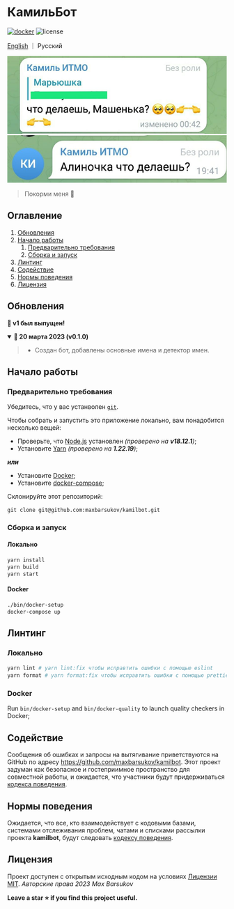 # КамильБот

[![docker](https://github.com/maxbarsukov/kamilbot/actions/workflows/docker.yml/badge.svg)](https://github.com/maxbarsukov/kamilbot/actions/workflows/docker.yml)
![license](https://img.shields.io/badge/license-MIT-green)

[English](README.md) ｜ Русский

[![moment 1](./docs/img/kamil3.jpg)](./docs/img/kamil3.jpg)
[![moment 2](./docs/img/kamil4.jpg)](./docs/img/kamil4.jpg)

> Покорми меня 🥺

## Оглавление
1. [Обновления](#updates)
2. [Начало работы](#getting-started)
   1. [Предварительно требования](#pre-reqs)
   2. [Сборка и запуск](#run)
3. [Линтинг](#linting)
4. [Содействие](#contributing)
5. [Нормы поведения](#code-of-conduct)
6. [Лицензия](#license)

## Обновления <a name="updates"></a>

<strong>🎉 v1 был выпущен!</strong>
<details open>
  <summary><b>🔔 20 марта 2023 (v0.1.0)</b></summary>

> - Создан бот, добавлены основные имена и детектор имен.
</details>

## Начало работы <a name="getting-started"></a>

### Предварительно требования <a name="pre-reqs"></a>

Убедитесь, что у вас устанволен [`git`](https://git-scm.com/).

Чтобы собрать и запустить это приложение локально, вам понадобится несколько вещей:

- Проверьте, что [Node.js](https://nodejs.org/en) установлен *(проверено на **v18.12.1**)*;
- Установите [Yarn](https://yarnpkg.com/) *(проверено на **1.22.19**)*;

***или***

- Установите [Docker](https://docs.docker.com/);
- Установите [docker-compose](https://docs.docker.com/compose/install/);

Склонируйте этот репозиторий:

    git clone git@github.com:maxbarsukov/kamilbot.git


### Сборка и запуск <a name="run"></a>

#### Локально

    yarn install
    yarn build
    yarn start

#### Docker

    ./bin/docker-setup
    docker-compose up

## Линтинг <a name="linting"></a>

### Локально

```bash
yarn lint # yarn lint:fix чтобы исправтить ошибки с помощью eslint
yarn format # yarn format:fix чтобы исправтить ошибки с помощью prettier
```

### Docker

Run `bin/docker-setup` and `bin/docker-quality` to launch quality checkers in Docker;


## Содействие <a name="contributing"></a>

Сообщения об ошибках и запросы на вытягивание приветствуются на GitHub по адресу https://github.com/maxbarsukov/kamilbot.
Этот проект задуман как безопасное и гостеприимное пространство для совместной работы, и ожидается, что участники будут придерживаться [кодекса поведения](https://github.com/maxbarsukov/kamilbot/blob/master/CODE_OF_CONDUCT.md).


## Нормы поведения <a name="code-of-conduct"></a>

Ожидается, что все, кто взаимодействует с кодовыми базами, системами отслеживания проблем, чатами и списками рассылки проекта **kamilbot**, будут следовать [кодексу поведения](https://github.com/maxbarsukov/kamilbot/blob/master/CODE_OF_CONDUCT.md).


## Лицензия <a name="license"></a>

Проект доступен с открытым исходным кодом на условиях [Лицензии MIT](https://opensource.org/licenses/MIT).
*Авторские права 2023 Max Barsukov*


**Leave a star :star: if you find this project useful.**
